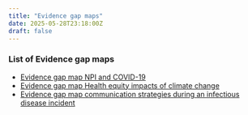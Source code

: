```yaml
---
title: "Evidence gap maps"
date: 2025-05-28T23:18:00Z
draft: false
---
```


### List of Evidence gap maps

 * [Evidence gap map NPI and COVID-19](/evidence-gap-map-npi-and-covid-19/)
 * [Evidence gap map Health equity impacts of climate change](/evidence-gap-map-health-equity-impacts-of-climate-change/")
 * [Evidence gap map communication strategies during an infectious disease incident](evidence-gap-map-communication-strategies-during-an-infectious-disease-incident/)
